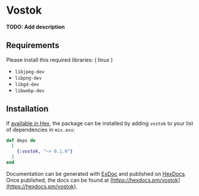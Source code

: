# Vostok

**TODO: Add description**

## Requirements

Please install this required libraries: ( linux )

- `libjpeg-dev`
- `libpng-dev`
- `libgd-dev`
- `libwebp-dev`

## Installation

If [available in Hex](https://hex.pm/docs/publish), the package can be installed
by adding `vostok` to your list of dependencies in `mix.exs`:

```elixir
def deps do
  [
    {:vostok, "~> 0.1.0"}
  ]
end
```

Documentation can be generated with [ExDoc](https://github.com/elixir-lang/ex_doc)
and published on [HexDocs](https://hexdocs.pm). Once published, the docs can
be found at [https://hexdocs.pm/vostok](https://hexdocs.pm/vostok).

